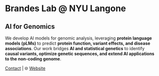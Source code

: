 # Brandes Lab @ NYU Langone

## AI for Genomics

We develop AI models for genomic analysis, leveraging **protein language models (pLMs)** to predict **protein function, variant effects, and disease associations**. Our work bridges **AI and statistical genetics** to identify **causal variants, optimize genetic sequences, and extend AI applications to the non-coding genome**.  

[Contact](nadav.brandes@nyulangone.org) | 🌐 [Website](https://brandeslab.org)

